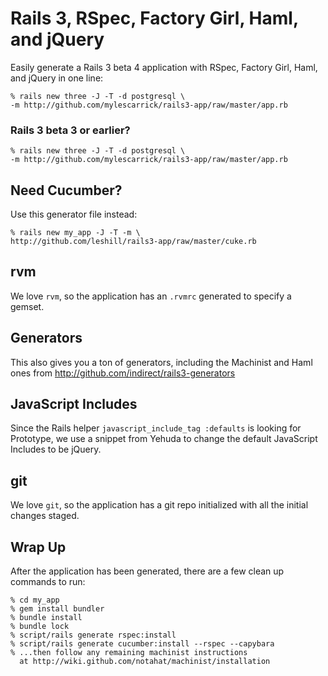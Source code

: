 Rails 3, RSpec, Factory Girl, Haml, and jQuery
==============================================

Easily generate a Rails 3 beta 4 application with RSpec, Factory Girl, Haml, and
jQuery in one line:

    % rails new three -J -T -d postgresql \
    -m http://github.com/mylescarrick/rails3-app/raw/master/app.rb


### Rails 3 beta 3 or earlier?

    % rails new three -J -T -d postgresql \
    -m http://github.com/mylescarrick/rails3-app/raw/master/app.rb


## Need Cucumber?

Use this generator file instead:

    % rails new my_app -J -T -m \
    http://github.com/leshill/rails3-app/raw/master/cuke.rb

rvm
---

We love `rvm`, so the application has an `.rvmrc` generated to specify a gemset.

Generators
----------

This also gives you a ton of generators, including the Machinist and Haml ones
from http://github.com/indirect/rails3-generators

JavaScript Includes
-------------------

Since the Rails helper `javascript_include_tag :defaults` is looking for
Prototype, we use a snippet from Yehuda to change the default JavaScript
Includes to be jQuery.

git
---

We love `git`, so the application has a git repo initialized with all the initial changes staged.

Wrap Up
-------

After the application has been generated, there are a few clean up commands to run:

    % cd my_app
    % gem install bundler
    % bundle install
    % bundle lock
    % script/rails generate rspec:install
    % script/rails generate cucumber:install --rspec --capybara
    % ...then follow any remaining machinist instructions
      at http://wiki.github.com/notahat/machinist/installation
